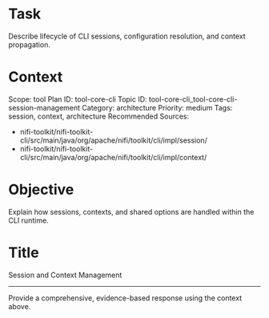 # Task
Describe lifecycle of CLI sessions, configuration resolution, and context propagation.

# Context
Scope: tool
Plan ID: tool-core-cli
Topic ID: tool-core-cli_tool-core-cli-session-management
Category: architecture
Priority: medium
Tags: session, context, architecture
Recommended Sources:
- nifi-toolkit/nifi-toolkit-cli/src/main/java/org/apache/nifi/toolkit/cli/impl/session/
- nifi-toolkit/nifi-toolkit-cli/src/main/java/org/apache/nifi/toolkit/cli/impl/context/

# Objective
Explain how sessions, contexts, and shared options are handled within the CLI runtime.

# Title
Session and Context Management

---

Provide a comprehensive, evidence-based response using the context above.
